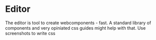 # Editor

The editor is tool to create webcomponents - fast. 
A standard library of components and very opiniated css guides might help with that. 
Use screenshots to write css
